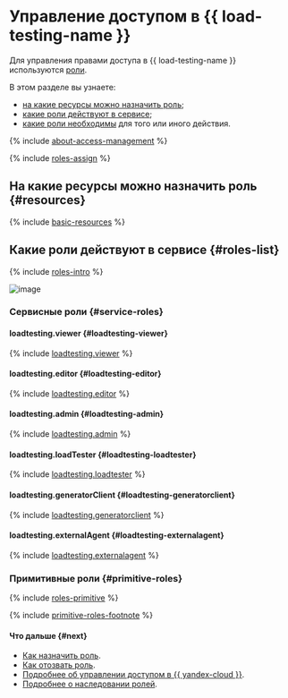 # Управление доступом в {{ load-testing-name }}

Для управления правами доступа в {{ load-testing-name }} используются [роли](../../iam/concepts/access-control/roles.md).

В этом разделе вы узнаете:
* [на какие ресурсы можно назначить роль](#resources);
* [какие роли действуют в сервисе](#roles-list);
* [какие роли необходимы](#required-roles) для того или иного действия.

{% include [about-access-management](../../_includes/iam/about-access-management.md) %}

{% include [roles-assign](../../_includes/iam/roles-assign.md) %}

## На какие ресурсы можно назначить роль {#resources}

{% include [basic-resources](../../_includes/iam/basic-resources-for-access-control.md) %}

## Какие роли действуют в сервисе {#roles-list}

{% include [roles-intro](../../_includes/roles-intro.md) %}

![image](../../_assets/load-testing/service-roles-hierarchy.svg)

### Сервисные роли {#service-roles}

#### loadtesting.viewer {#loadtesting-viewer}

{% include [loadtesting.viewer](../../_roles/loadtesting/viewer.md) %}

#### loadtesting.editor {#loadtesting-editor}

{% include [loadtesting.editor](../../_roles/loadtesting/editor.md) %}

#### loadtesting.admin {#loadtesting-admin}

{% include [loadtesting.admin](../../_roles/loadtesting/admin.md) %}

#### loadtesting.loadTester {#loadtesting-loadtester}

{% include [loadtesting.loadtester](../../_roles/loadtesting/loadTester.md) %}

#### loadtesting.generatorClient {#loadtesting-generatorclient}

{% include [loadtesting.generatorclient](../../_roles/loadtesting/generatorClient.md) %}

#### loadtesting.externalAgent {#loadtesting-externalagent}

{% include [loadtesting.externalagent](../../_roles/loadtesting/externalAgent.md) %}

### Примитивные роли {#primitive-roles}

{% include [roles-primitive](../../_includes/roles-primitive.md) %}

{% include [primitive-roles-footnote](../../_includes/primitive-roles-footnote.md) %}

#### Что дальше {#next}

* [Как назначить роль](../../iam/operations/roles/grant.md).
* [Как отозвать роль](../../iam/operations/roles/revoke.md).
* [Подробнее об управлении доступом в {{ yandex-cloud }}](../../iam/concepts/access-control/index.md).
* [Подробнее о наследовании ролей](../../resource-manager/concepts/resources-hierarchy.md#access-rights-inheritance).
